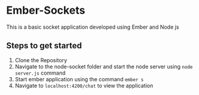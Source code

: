 # Ember-Sockets
This is a basic socket application developed using Ember and Node js
## Steps to get started
<ol>
  <li>Clone the Repository</li>
  <li>Navigate to the node-socket folder and start the node server using <code>node server.js</code> command</li>
  <li>Start ember application using the command <code>ember s</code></li>
  <li>Navigate to <code>localhost:4200/chat</code> to view the application</li>

</ol>
